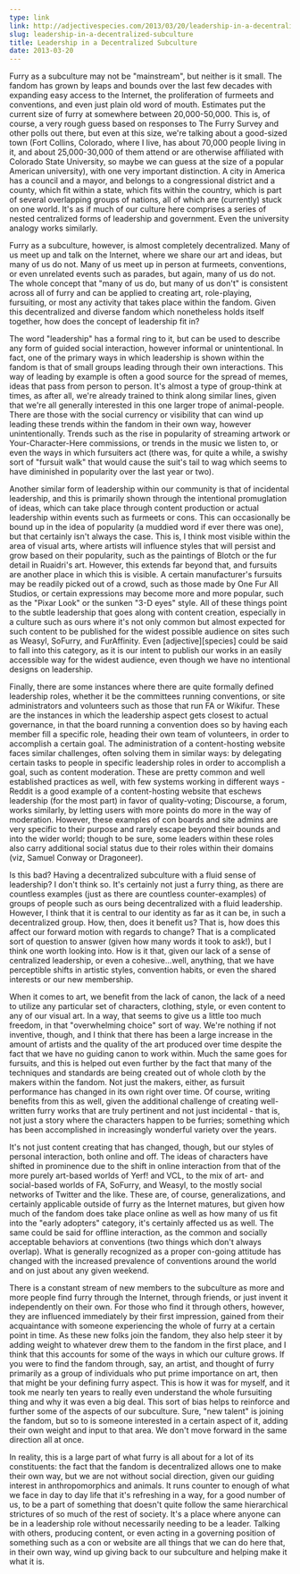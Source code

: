```yaml
---
type: link
link: http://adjectivespecies.com/2013/03/20/leadership-in-a-decentralized-subculture/
slug: leadership-in-a-decentralized-subculture
title: Leadership in a Decentralized Subculture
date: 2013-03-20
---
```


Furry as a subculture may not be "mainstream", but neither is it small. The
fandom has grown by leaps and bounds over the last few decades with expanding
easy access to the Internet, the proliferation of furmeets and conventions, and
even just plain old word of mouth. Estimates put the current size of furry at
somewhere between 20,000-50,000. This is, of course, a very rough guess based on
responses to The Furry Survey and other polls out there, but even at this size,
we're talking about a good-sized town (Fort Collins, Colorado, where I live, has
about 70,000 people living in it, and about 25,000-30,000 of them attend or are
otherwise affiliated with Colorado State University, so maybe we can guess at
the size of a popular American university), with one very important distinction.
A city in America has a council and a mayor, and belongs to a congressional
district and a county, which fit within a state, which fits within the country,
which is part of several overlapping groups of nations, all of which are
(currently) stuck on one world. It's as if much of our culture here comprises a
series of nested centralized forms of leadership and government. Even the
university analogy works similarly.

Furry as a subculture, however, is almost completely decentralized. Many of us
meet up and talk on the Internet, where we share our art and ideas, but many of
us do not. Many of us meet up in person at furmeets, conventions, or even
unrelated events such as parades, but again, many of us do not. The whole
concept that "many of us do, but many of us don't" is consistent across all of
furry and can be applied to creating art, role-playing, fursuiting, or most any
activity that takes place within the fandom. Given this decentralized and
diverse fandom which nonetheless holds itself together, how does the concept of
leadership fit in?<!--more-->

The word "leadership" has a formal ring to it, but can be used to describe any
form of guided social interaction, however informal or unintentional. In fact,
one of the primary ways in which leadership is shown within the fandom is that
of small groups leading through their own interactions. This way of leading by
example is often a good source for the spread of memes, ideas that pass from
person to person. It's almost a type of group-think at times, as after all,
we're already trained to think along similar lines, given that we're all
generally interested in this one larger trope of animal-people. There are those
with the social currency or visibility that can wind up leading these trends
within the fandom in their own way, however unintentionally. Trends such as the
rise in popularity of streaming artwork or Your-Character-Here commissions, or
trends in the music we listen to, or even the ways in which fursuiters act
(there was, for quite a while, a swishy sort of "fursuit walk" that would cause
the suit's tail to wag which seems to have diminished in popularity over the
last year or two).

Another similar form of leadership within our community is that of incidental
leadership, and this is primarily shown through the intentional promuglation of
ideas, which can take place through content production or actual leadership
within events such as furmeets or cons. This can occasionally be bound up in the
idea of popularity (a muddied word if ever there was one), but that certainly
isn't always the case. This is, I think most visible within the area of visual
arts, where artists will influence styles that will persist and grow based on
their popularity, such as the paintings of Blotch or the fur detail in Ruaidri's
art. However, this extends far beyond that, and fursuits are another place in
which this is visible. A certain manufacturer's fursuits may be readily picked
out of a crowd, such as those made by One Fur All Studios, or certain
expressions may become more and more popular, such as the "Pixar Look" or the
sunken "3-D eyes" style. All of these things point to the subtle leadership that
goes along with content creation, especially in a culture such as ours where
it's not only common but almost expected for such content to be published for
the widest possible audience on sites such as Weasyl, SoFurry, and FurAffinity.
Even \[adjective\]\[species\] could be said to fall into this category, as it is
our intent to publish our works in an easily accessible way for the widest
audience, even though we have no intentional designs on leadership.

Finally, there are some instances where there are quite formally defined
leadership roles, whether it be the committees running conventions, or site
administrators and volunteers such as those that run FA or Wikifur. These are
the instances in which the leadership aspect gets closest to actual governance,
in that the board running a convention does so by having each member fill a
specific role, heading their own team of volunteers, in order to accomplish a
certain goal. The administration of a content-hosting website faces similar
challenges, often solving them in similar ways: by delegating certain tasks to
people in specific leadership roles in order to accomplish a goal, such as
content moderation. These are pretty common and well established practices as
well, with few systems working in different ways - Reddit is a good example of a
content-hosting website that eschews leadership (for the most part) in favor of
quality-voting; Discourse, a forum, works similarly, by letting users with more
points do more in the way of moderation. However, these examples of con boards
and site admins are very specific to their purpose and rarely escape beyond
their bounds and into the wider world; though to be sure, some leaders within
these roles also carry additional social status due to their roles within their
domains (viz, Samuel Conway or Dragoneer).

Is this bad? Having a decentralized subculture with a fluid sense of leadership?
I don't think so. It's certainly not just a furry thing, as there are countless
examples (just as there are countless counter-examples) of groups of people such
as ours being decentralized with a fluid leadership. However, I think that it is
central to our identity as far as it can be, in such a decentralized group. How,
then, does it benefit us? That is, how does this affect our forward motion with
regards to change? That is a complicated sort of question to answer (given how
many words it took to ask!), but I think one worth looking into. How is it that,
given our lack of a sense of centralized leadership, or even a cohesive...well,
anything, that we have perceptible shifts in artistic styles, convention habits,
or even the shared interests or our new membership.

When it comes to art, we benefit from the lack of canon, the lack of a need to
utilize any particular set of characters, clothing, style, or even content to
any of our visual art. In a way, that seems to give us a little too much
freedom, in that "overwhelming choice" sort of way. We're nothing if not
inventive, though, and I think that there has been a large increase in the
amount of artists and the quality of the art produced over time despite the fact
that we have no guiding canon to work within. Much the same goes for fursuits,
and this is helped out even further by the fact that many of the techniques and
standards are being created out of whole cloth by the makers within the fandom.
Not just the makers, either, as fursuit performance has changed in its own right
over time. Of course, writing benefits from this as well, given the additional
challenge of creating well-written furry works that are truly pertinent and not
just incidental - that is, not just a story where the characters happen to be
furries; something which has been accomplished in increasingly wonderful variety
over the years.

It's not just content creating that has changed, though, but our styles of
personal interaction, both online and off. The ideas of characters have shifted
in prominence due to the shift in online interaction from that of the more
purely art-based worlds of Yerf! and VCL, to the mix of art- and social-based
worlds of FA, SoFurry, and Weasyl, to the mostly social networks of Twitter and
the like. These are, of course, generalizations, and certainly applicable
outside of furry as the Internet matures, but given how much of the fandom does
take place online as well as how many of us fit into the "early adopters"
category, it's certainly affected us as well. The same could be said for offline
interaction, as the common and socially acceptable behaviors at conventions (two
things which don't always overlap). What is generally recognized as a proper
con-going attitude has changed with the increased prevalence of conventions
around the world and on just about any given weekend.

There is a constant stream of new members to the subculture as more and more
people find furry through the Internet, through friends, or just invent it
independently on their own. For those who find it through others, however, they
are influenced immediately by their first impression, gained from their
acquaintance with someone experiencing the whole of furry at a certain point in
time. As these new folks join the fandom, they also help steer it by adding
weight to whatever drew them to the fandom in the first place, and I think that
this accounts for some of the ways in which our culture grows. If you were to
find the fandom through, say, an artist, and thought of furry primarily as a
group of individuals who put prime importance on art, then that might be your
defining furry aspect. This is how it was for myself, and it took me nearly ten
years to really even understand the whole fursuiting thing and why it was even a
big deal. This sort of bias helps to reinforce and further some of the aspects
of our subculture. Sure, "new talent" is joining the fandom, but so to is
someone interested in a certain aspect of it, adding their own weight and input
to that area. We don't move forward in the same direction all at once.

In reality, this is a large part of what furry is all about for a lot of its
constituents: the fact that the fandom is decentralized allows one to make their
own way, but we are not without social direction, given our guiding interest in
anthropomorphics and animals. It runs counter to enough of what we face in day
to day life that it's refreshing in a way, for a good number of us, to be a part
of something that doesn't quite follow the same hierarchical strictures of so
much of the rest of society. It's a place where anyone can be in a leadership
role without necessarily needing to be a leader. Talking with others, producing
content, or even acting in a governing position of something such as a con or
website are all things that we can do here that, in their own way, wind up
giving back to our subculture and helping make it what it is.
